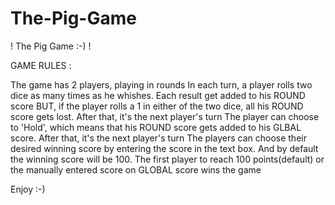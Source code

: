 # The-Pig-Game

! The Pig Game :-) !

GAME RULES :

The game has 2 players, playing in rounds
In each turn, a player rolls two dice as many times as he whishes. Each result get added to his ROUND score
BUT, if the player rolls a 1 in either of the two dice, all his ROUND score gets lost. After that, it's the next player's turn
The player can choose to 'Hold', which means that his ROUND score gets added to his GLBAL score. After that, it's the next player's turn
The players can choose their desired winning score by entering the score in the text box.
And by default the winning score will be 100.
The first player to reach 100 points(default) or the manually entered score on GLOBAL score wins the game

Enjoy :-)
